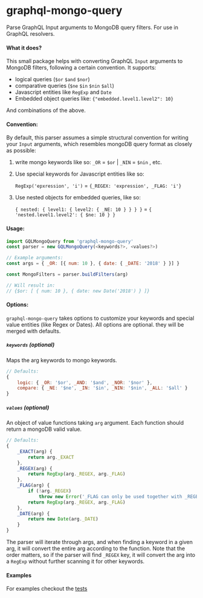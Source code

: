 # graphql-mongo-query

Parse GraphQL Input arguments to MongoDB query filters. For use in GraphQL resolvers.

#### What it does?

This small package helps with converting GraphQL `Input` arguments  to MongoDB filters, following a certain convention. It supports:

-   logical queries (`$or` `$and` `$nor`)
-   comparative queries (`$ne` `$in` `$nin` `$all`)
-   Javascript entities like `RegExp` and `Date`
-   Embedded object queries like: `{"embedded.level1.level2": 10}`

And combinations of the above.

#### Convention:

By default, this parser assumes a simple structural convention for writing your `Input` arguments, which resembles mongoDB query format as closely as possible:

1.  write mongo keywords like so: 
     `_OR`  = `$or` |  `_NIN` = `$nin` , etc.

2.  Use special keywords for Javascript entities like so:

    `RegExp('epxression', 'i')` = `{_REGEX: 'expression', _FLAG: 'i'}`

3.  Use nested objects for embedded queries, like so:

    `{ nested: { level1: { level2: { _NE: 10 } } } }` = `{ 'nested.level1.level2': { $ne: 10 } }`

#### Usage:

```javascript
import GQLMongoQuery from 'graphql-mongo-query'
const parser = new GQLMongoQuery(<keywords?>, <values?>)

// Example arguments:
const args = { _OR: [{ num: 10 }, { date: { _DATE: '2018' } }] }

const MongoFilters = parser.buildFilters(arg)

// Will result in:
// {$or: [ { num: 10 }, { date: new Date('2018') } ]}
```

#### Options:

`graphql-mongo-query` takes options to customize your keywords and special value entities (like Regex or Dates). All options are optional. they will be merged with defaults.

##### `keywords` (optional)

Maps the arg keywords to mongo keywords.

```javascript
// Defaults:
{
	logic: { _OR: '$or', _AND: '$and', _NOR: '$nor' },
	compare: { _NE: '$ne', _IN: '$in', _NIN: '$nin', _ALL: '$all' }
}
```

##### `values` (optional)

An object of value functions taking `arg` argument. Each function should return a mongoDB valid value.

```javascript
// Defaults:
{
    _EXACT(arg) {
  		return arg._EXACT
    },
    _REGEX(arg) {
   		return RegExp(arg._REGEX, arg._FLAG)
    },
	_FLAG(arg) {
		if (!arg._REGEX)
			throw new Error('_FLAG can only be used together with _REGEX filter.')
		return RegExp(arg._REGEX, arg._FLAG)
	},
	_DATE(arg) {
		return new Date(arg._DATE)
	}
}
```

The parser will iterate through args, and when finding a keyword in a given arg, it will convert the entire arg  according to the function. Note that the order matters, so if the parser will find `_REGEX` key, it will convert the arg into a `RegExp` without further scanning it for other keywords.

#### Examples

For examples checkout the [tests](https://github.com/jfcieslak/graphql-mongo-query/blob/master/tests/index.test.ts)

